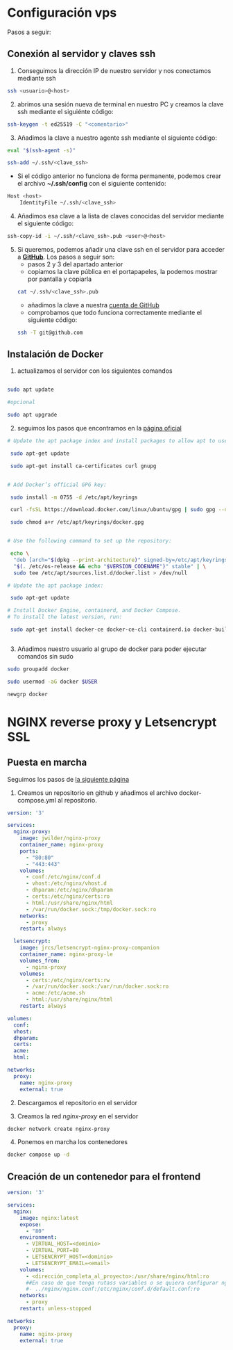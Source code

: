 # Configuración vps

Pasos a seguir:

## Conexión al servidor y claves ssh

1. Conseguimos la dirección IP de nuestro servidor y nos conectamos mediante ssh
``` bash
ssh <usuario>@<host>
``` 
2. abrimos una sesión nueva de terminal en nuestro PC y creamos la clave ssh mediante el siguiénte código:
``` bash
ssh-keygen -t ed25519 -C "<comentario>"
``` 
3.  Añadimos la clave a nuestro agente ssh mediante el siguiente código:
``` bash
eval "$(ssh-agent -s)"

ssh-add ~/.ssh/<clave_ssh>
```

  * Si el código anterior no funciona de forma permanente, podemos crear el archivo **~/.ssh/config** con el siguiente contenido:
``` bash
Host <host>
	IdentityFile ~/.ssh/<clave_ssh>

```
4. Añadimos esa clave a la lista de claves conocidas del servidor mediante el siguiente código:
``` bash
ssh-copy-id -i ~/.ssh/<clave_ssh>.pub <user>@<host>
```
5. Si queremos, podemos añadir una clave ssh en el servidor para acceder a [**GitHub**](https://docs.github.com/en/authentication/connecting-to-github-with-ssh/generating-a-new-ssh-key-and-adding-it-to-the-ssh-agent). Los pasos a seguir son:
    - pasos 2 y 3 del apartado anterior
    - copiamos la clave pública en el portapapeles, la podemos mostrar por pantalla y copiarla
    ``` bash
    cat ~/.ssh/<clave_ssh>.pub
    ```
    - añadimos la clave a nuestra [cuenta de GitHub](https://github.com/settings/keys)
    - comprobamos que todo funciona correctamente mediante el siguiente código:
    ``` bash
    ssh -T git@github.com
    ```

## Instalación de Docker

 1. actualizamos el servidor con los siguientes comandos
```bash

sudo apt update  

#opcional

sudo apt upgrade  

```
2. seguimos los pasos que encontramos en la [página oficial](https://docs.docker.com/engine/install/ubuntu/)


```bash
# Update the apt package index and install packages to allow apt to use a repository over HTTPS:

 sudo apt-get update

 sudo apt-get install ca-certificates curl gnupg


# Add Docker’s official GPG key:

 sudo install -m 0755 -d /etc/apt/keyrings

 curl -fsSL https://download.docker.com/linux/ubuntu/gpg | sudo gpg --dearmor -o /etc/apt/keyrings/docker.gpg

 sudo chmod a+r /etc/apt/keyrings/docker.gpg


# Use the following command to set up the repository:

 echo \
  "deb [arch="$(dpkg --print-architecture)" signed-by=/etc/apt/keyrings/docker.gpg] https://download.docker.com/linux/ubuntu \
  "$(. /etc/os-release && echo "$VERSION_CODENAME")" stable" | \
  sudo tee /etc/apt/sources.list.d/docker.list > /dev/null

# Update the apt package index:

 sudo apt-get update

# Install Docker Engine, containerd, and Docker Compose.
# To install the latest version, run:

 sudo apt-get install docker-ce docker-ce-cli containerd.io docker-buildx-plugin docker-compose-plugin



```

3. Añadimos nuestro usuario al grupo de docker para poder ejecutar comandos sin sudo

```bash
sudo groupadd docker

sudo usermod -aG docker $USER

newgrp docker
```




# NGINX reverse proxy y Letsencrypt SSL

## Puesta en marcha

Seguimos los pasos de [la siguiente página](https://web.vnappmob.com/page/hosting-multiple-sites-or-applications-using-docker-and-nginx-reverse-proxy-with-letsencrypt-ssl-139)  

1. Creamos un repositorio en github y añadimos el archivo docker-compose.yml al repositorio.

``` yaml
version: '3'

services:
  nginx-proxy:
    image: jwilder/nginx-proxy
    container_name: nginx-proxy
    ports:
      - "80:80"
      - "443:443"
    volumes:
      - conf:/etc/nginx/conf.d
      - vhost:/etc/nginx/vhost.d
      - dhparam:/etc/nginx/dhparam
      - certs:/etc/nginx/certs:ro
      - html:/usr/share/nginx/html
      - /var/run/docker.sock:/tmp/docker.sock:ro
    networks:
      - proxy
    restart: always

  letsencrypt:
    image: jrcs/letsencrypt-nginx-proxy-companion
    container_name: nginx-proxy-le
    volumes_from:
      - nginx-proxy
    volumes:
      - certs:/etc/nginx/certs:rw
      - /var/run/docker.sock:/var/run/docker.sock:ro
      - acme:/etc/acme.sh
      - html:/usr/share/nginx/html
    restart: always

volumes:
  conf:
  vhost:
  dhparam:
  certs:
  acme:
  html:

networks:
  proxy:
    name: nginx-proxy
    external: true
```

2. Descargamos el repositorio en el servidor

3. Creamos la red *nginx-proxy* en el servidor

```bash
docker network create nginx-proxy
```

4. Ponemos en marcha los contenedores
```bash
docker compose up -d
```







## Creación de un contenedor para el frontend

```yaml
version: '3'

services:
  nginx:
    image: nginx:latest
    expose:
      - "80"
    environment:
      - VIRTUAL_HOST=<dominio>
      - VIRTUAL_PORT=80
      - LETSENCRYPT_HOST=<dominio>
      - LETSENCRYPT_EMAIL=<email>
    volumes:
      - <dirección_completa_al_proyecto>:/usr/share/nginx/html:ro
      ##En caso de que tenga rutass variables o se quiera configurar nginx##
      #- ../nginx/nginx.conf:/etc/nginx/conf.d/default.conf:ro
    networks:
      - proxy
    restart: unless-stopped

networks:
  proxy:
    name: nginx-proxy
    external: true
```

## 

